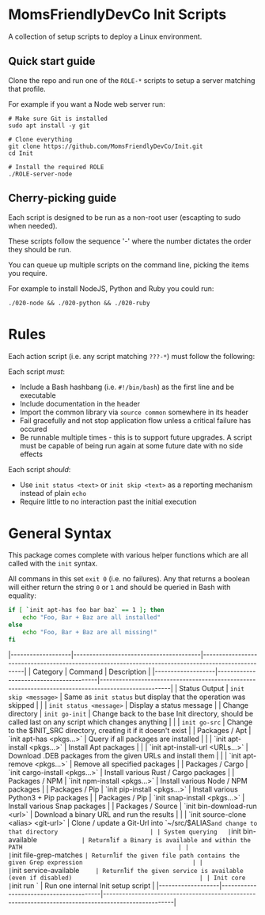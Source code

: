 MomsFriendlyDevCo Init Scripts
==============================
A collection of setup scripts to deploy a Linux environment.


Quick start guide
-----------------
Clone the repo and run one of the `ROLE-*` scripts to setup a server matching that profile.

For example if you want a Node web server run:

	# Make sure Git is installed
	sudo apt install -y git

	# Clone everything
	git clone https://github.com/MomsFriendlyDevCo/Init.git
	cd Init

	# Install the required ROLE
	./ROLE-server-node


Cherry-picking guide
--------------------
Each script is designed to be run as a non-root user (escapting to sudo when needed).

These scripts follow the sequence '<run order>-<item>' where the number dictates the order they should be run.

You can queue up multiple scripts on the command line, picking the items you require.

For example to install NodeJS, Python and Ruby you could run:

	./020-node && ./020-python && ./020-ruby


Rules
=====
Each action script (i.e. any script matching `???-*`) must follow the following:

Each script _must_:

* Include a Bash hashbang (i.e. `#!/bin/bash`) as the first line and be executable
* Include documentation in the header
* Import the common library via `source common` somewhere in its header
* Fail gracefully and not stop application flow unless a critical failure has occured
* Be runnable multiple times - this is to support future upgrades. A script must be capable of being run again at some future date with no side effects


Each script _should_:

* Use `init status <text>` or `init skip <text>` as a reporting mechanism instead of plain `echo`
* Require little to no interaction past the initial execution


General Syntax
==============
This package comes complete with various helper functions which are all called with the `init` syntax.

All commans in this set `exit 0` (i.e. no failures). Any that returns a boolean will either return the string `0` or `1` and should be queried in Bash with equality:

```bash
if [ `init apt-has foo bar baz` == 1 ]; then
	echo "Foo, Bar + Baz are all installed"
else
	echo "Foo, Bar + Baz are all missing!"
fi
```


|-------------------|----------------------------------------|----------------------------------------------------------------------------------------------------|
| Category          | Command                                | Description                                                                                        |
|-------------------|----------------------------------------|----------------------------------------------------------------------------------------------------|
| Status Output     | `init skip <message>`                  | Same as `init status` but display that the operation was skipped                                   |
|                   | `init status <message>`                | Display a status message                                                                           |
| Change directory  | `init go-init`                         | Change back to the base Init directory, should be called last on any script which changes anything |
|                   | `init go-src`                          | Change to the $INIT_SRC directory, creating it if it doesn't exist                                 |
| Packages / Apt    | `init apt-has <pkgs...>`               | Query if all packages are installed                                                                |
|                   | `init apt-install <pkgs...>`           | Install Apt packages                                                                               |
|                   | `init apt-install-url <URLs...>`       | Download .DEB packages from the given URLs and install them                                        |
|                   | `init apt-remove <pkgs...>`            | Remove all specified packages                                                                      |
| Packages / Cargo  | `init cargo-install <pkgs...>`         | Install various Rust / Cargo packages                                                              |
| Packages / NPM    | `init npm-install <pkgs...>`           | Install various Node / NPM packages                                                                |
| Packages / Pip    | `init pip-install <pkgs...>`           | Install various Python3 + Pip packages                                                             |
| Packages / Pip    | `init snap-install <pkgs...>`          | Install various Snap packages                                                                      |
| Packages / Source | `init bin-download-run <url>`          | Download a binary URL and run the results                                                          |
|                   | `init source-clone <alias> <git-url>`  | Clone / update a Git-Url into `~/src/$ALIAS` and change to that directory                          |
| System querying   | `init bin-available <bin>`             | Return `1` if a Binary is available and within the PATH                                            |
|                   | `init file-grep-matches <file> <grep>` | Return `1` if the given file path contains the given Grep expression                               |
|                   | `init service-available <service>`     | Return `1` if the given service is available (even if disabled)                                    |
| Init core         | `init run <unit>`                      | Run one internal Init setup script                                                                 |
|-------------------|----------------------------------------|----------------------------------------------------------------------------------------------------|
